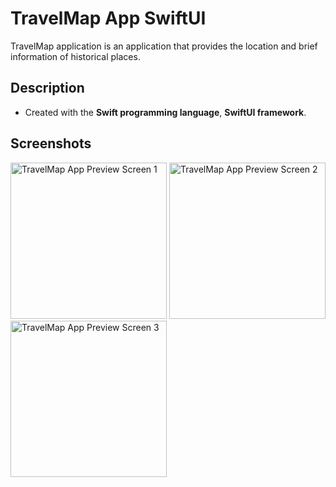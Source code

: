 # TravelMap App SwiftUI
TravelMap application is an application that provides the location and brief information of historical places.

## Description
- Created with the **Swift programming language**, **SwiftUI framework**.

## Screenshots
<img width="250" alt="TravelMap App Preview Screen 1" src="https://github.com/user-attachments/assets/2916ddc9-e132-4e5d-8b43-67c4bdfbb5e3">
<img width="250" alt="TravelMap App Preview Screen 2" src="https://github.com/user-attachments/assets/fb1be404-b8cb-49c5-bbbb-f0d472474720">
<img width="250" alt="TravelMap App Preview Screen 3" src="https://github.com/user-attachments/assets/7b14347f-3057-4b8c-9958-966508f5e3e6">
